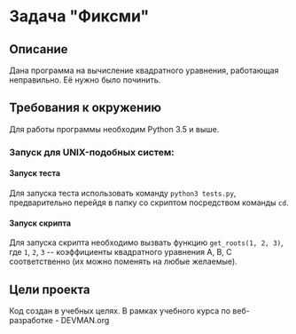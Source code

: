 # Задача "Фиксми"

## Описание
Дана программа на вычисление квадратного уравнения, работающая неправильно. Её нужно было починить.

## Требования к окружению
Для работы программы необходим Python 3.5 и выше.

### Запуск для UNIX-подобных систем:
#### Запуск теста
Для запуска теста использовать команду `python3 tests.py`, предварительно перейдя в папку со скриптом посредством команды `cd`.
#### Запуск скрипта
Для запуска скрипта необходимо вызвать функцию `get_roots(1, 2, 3)`, где `1`, `2`, `3` -- коэффициенты квадратного уравнения А, B, C соответственно (их можно поменять на любые желаемые).

## Цели проекта
Код создан в учебных целях. В рамках учебного курса по веб-разработке - DEVMAN.org
